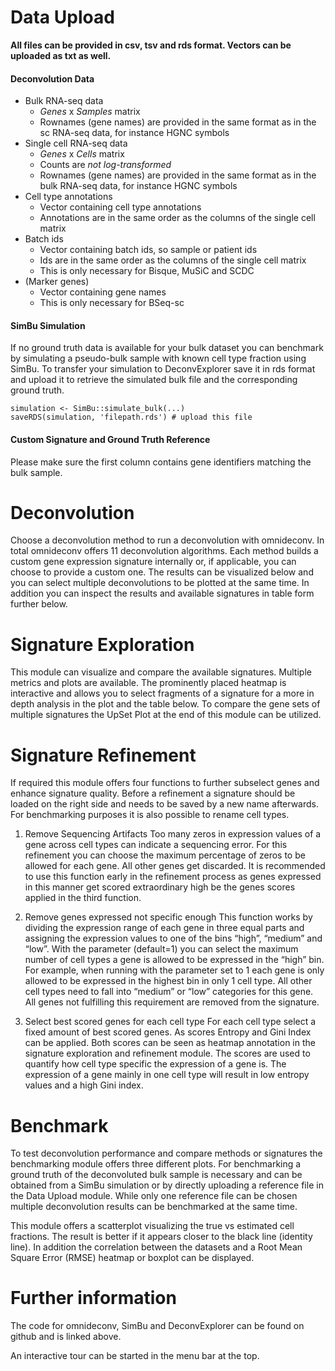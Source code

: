 # Data Upload

**All files can be provided in csv, tsv and rds format. Vectors can be
uploaded as txt as well.**

#### Deconvolution Data

- Bulk RNA-seq data
  - _Genes_ x _Samples_ matrix
  - Rownames (gene names) are provided in the same format as in the
    sc RNA-seq data, for instance HGNC symbols
- Single cell RNA-seq data
  - _Genes_ x _Cells_ matrix
  - Counts are _not log-transformed_
  - Rownames (gene names) are provided in the same format as in the
    bulk RNA-seq data, for instance HGNC symbols
- Cell type annotations
  - Vector containing cell type annotations
  - Annotations are in the same order as the columns of the single
    cell matrix
- Batch ids
  - Vector containing batch ids, so sample or patient ids
  - Ids are in the same order as the columns of the single cell
    matrix
  - This is only necessary for Bisque, MuSiC and SCDC
- (Marker genes)
  - Vector containing gene names
  - This is only necessary for BSeq-sc

#### SimBu Simulation

If no ground truth data is available for your bulk dataset you can
benchmark by simulating a pseudo-bulk sample with known cell type
fraction using SimBu. To transfer your simulation to DeconvExplorer save
it in rds format and upload it to retrieve the simulated bulk file and
the corresponding ground truth.

    simulation <- SimBu::simulate_bulk(...)
    saveRDS(simulation, 'filepath.rds') # upload this file

#### Custom Signature and Ground Truth Reference

Please make sure the first column contains gene identifiers matching the
bulk sample.

# Deconvolution

Choose a deconvolution method to run a deconvolution with omnideconv. In
total omnideconv offers 11 deconvolution algorithms. Each method builds
a custom gene expression signature internally or, if applicable, you can
choose to provide a custom one. The results can be visualized below and
you can select multiple deconvolutions to be plotted at the same time.
In addition you can inspect the results and available signatures in
table form further below.

# Signature Exploration

This module can visualize and compare the available signatures. Multiple
metrics and plots are available. The prominently placed heatmap is
interactive and allows you to select fragments of a signature for a more
in depth analysis in the plot and the table below. To compare the gene
sets of multiple signatures the UpSet Plot at the end of this module can
be utilized.

# Signature Refinement

If required this module offers four functions to further subselect genes
and enhance signature quality. Before a refinement a signature should be
loaded on the right side and needs to be saved by a new name afterwards.
For benchmarking purposes it is also possible to rename cell types.

1.  Remove Sequencing Artifacts Too many zeros in expression values of a
    gene across cell types can indicate a sequencing error. For this
    refinement you can choose the maximum percentage of zeros to be
    allowed for each gene. All other genes get discarded. It is
    recommended to use this function early in the refinement process as
    genes expressed in this manner get scored extraordinary high be the
    genes scores applied in the third function.

2.  Remove genes expressed not specific enough This function works by
    dividing the expression range of each gene in three equal parts and
    assigning the expression values to one of the bins “high”, “medium”
    and “low”. With the parameter (default=1) you can select the maximum
    number of cell types a gene is allowed to be expressed in the “high”
    bin. For example, when running with the parameter set to 1 each gene
    is only allowed to be expressed in the highest bin in only 1 cell
    type. All other cell types need to fall into “medium” or “low”
    categories for this gene. All genes not fulfilling this requirement
    are removed from the signature.

3.  Select best scored genes for each cell type For each cell type
    select a fixed amount of best scored genes. As scores Entropy and
    Gini Index can be applied. Both scores can be seen as heatmap
    annotation in the signature exploration and refinement module. The
    scores are used to quantify how cell type specific the expression of
    a gene is. The expression of a gene mainly in one cell type will
    result in low entropy values and a high Gini index.

# Benchmark

To test deconvolution performance and compare methods or signatures the
benchmarking module offers three different plots. For benchmarking a
ground truth of the deconvoluted bulk sample is necessary and can be
obtained from a SimBu simulation or by directly uploading a reference
file in the Data Upload module. While only one reference file can be
chosen multiple deconvolution results can be benchmarked at the same
time.

This module offers a scatterplot visualizing the true vs estimated cell
fractions. The result is better if it appears closer to the black line
(identity line). In addition the correlation between the datasets and a
Root Mean Square Error (RMSE) heatmap or boxplot can be displayed.

# Further information

The code for omnideconv, SimBu and DeconvExplorer can be found on github
and is linked above.

An interactive tour can be started in the menu bar at the top.
